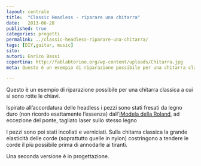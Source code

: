 ```yaml
---
layout: centrale
title:  "Classic Headless - riparare una chitarra"
date:   2013-06-28
published: true
categories: progetti
permalink: ../classic-headless-riparare-una-chitarra/
tags: [DIY,guitar, music]
sito:
autori: Enrico Bassi
copertina: http://fablabtorino.org/wp-content/uploads/Chitarra.jpg
meta: Questo è un esempio di riparazione possibile per una chitarra classica a cui si sono rotte le chiavi.

---
```

Questo è un esempio di riparazione possibile per una chitarra classica a cui si sono rotte le chiavi.

Ispirato all’accordatura delle headless  i pezzi sono stati fresati da legno duro (non ricordo esattamente l’essenza) dall’[iModela della Roland](https://store.arduino.cc/), ad eccezione del ponte, tagliato laser sullo stesso legno

I pezzi sono poi stati incollati e verniciati. Sulla chitarra classica la grande elasticità delle corde (soprattutto quelle in nylon) costringono a  tendere le corde il più possibile prima di annodarle ai tiranti.

Una seconda versione è in progettazione.
